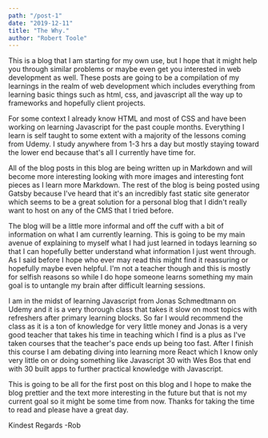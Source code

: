 ```yaml
---
path: "/post-1"
date: "2019-12-11"
title: "The Why."
author: "Robert Toole"
---
```


This is a blog that I am starting for my own use, but I hope that it might help you through similar problems or maybe even get you interested in web development as well. These posts are going to be a compilation of my learnings in the realm of web development which includes everything from learning basic things such as html, css, and javascript all the way up to frameworks and hopefully client projects.

For some context I already know HTML and most of CSS and have been working on learning Javascript for the past couple months. Everything I learn is self taught to some extent with a majority of the lessons coming from Udemy. I study anywhere from 1-3 hrs a day but mostly staying toward the lower end because that's all I currently have time for.

All of the blog posts in this blog are being written up in Markdown and will become more interesting looking with more images and interesting font pieces as I learn more Markdown. The rest of the blog is being posted using Gatsby because I've heard that it's an incredibly fast static site generator which seems to be a great solution for a personal blog that I didn't really want to host on any of the CMS that I tried before.

The blog will be a little more informal and off the cuff with a bit of information on what I am currently learning. This is going to be my main avenue of explaining to myself what I had just learned in todays learning so that I can hopefully better understand what information I just went through. As I said before I hope who ever may read this might find it reassuring or hopefully maybe even helpful. I'm not a teacher though and this is mostly for selfish reasons so while I do hope someone learns something my main goal is to untangle my brain after difficult learning sessions.

I am in the midst of learning Javascript from Jonas Schmedtmann on Udemy and it is a very thorough class that takes it slow on most topics with refreshers after primary learning blocks. So far I would recommend the class as it is a ton of knowledge for very little money and Jonas is a very good teacher that takes his time in teaching which I find is a plus as I've taken courses that the teacher's pace ends up being too fast. After I finish this course I am debating diving into learning more React which I know only very little on or doing something like Javascript 30 with Wes Bos that end with 30 built apps to further practical knowledge with Javascript.

This is going to be all for the first post on this blog and I hope to make the blog prettier and the text more interesting in the future but that is not my current goal so it might be some time from now. Thanks for taking the time to read and please have a great day.

Kindest Regards
-Rob
